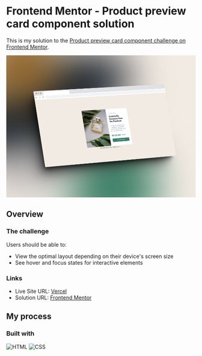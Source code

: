 # Frontend Mentor - Product preview card component solution

This is my solution to the [Product preview card component challenge on Frontend Mentor](https://www.frontendmentor.io/challenges/product-preview-card-component-GO7UmttRfa).

![Desktop view](images/desktopView.png)

## Overview

### The challenge

Users should be able to:

- View the optimal layout depending on their device's screen size
- See hover and focus states for interactive elements

### Links

- Live Site URL: [Vercel](https://product-preview-card-component-orianapg.vercel.app/)
- Solution URL: [Frontend Mentor](https://www.frontendmentor.io/solutions/product-preview-card-component-N3egbyRHbK)

## My process

### Built with

![HTML](https://img.shields.io/badge/HTML5-E34F26?style=for-the-badge&logo=html5&logoColor=white)
![CSS](https://img.shields.io/badge/CSS3-1572B6?style=for-the-badge&logo=css3&logoColor=white)
